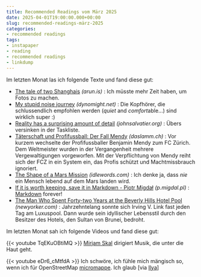 ```yaml
---
title: Recommended Readings vom März 2025
date: 2025-04-01T19:00:00.000+00:00
slug: recommended-readings-märz-2025
categories:
- recommended readings
tags:
- instapaper
- reading
- recommended readings
- linkdump
---
```


Im letzten Monat las ich folgende Texte und fand diese gut:

- [The tale of two Shanghais](https://arun.is/blog/tale-of-two-shanghais/) *(arun.is)* : Ich müsste mehr Zeit haben, um Fotos zu machen.
- [My stupid noise journey](https://dynomight.net/noise/) *(dynomight.net)* : Die Kopfhörer, die schlussendlich empfohlen werden (*quiet* and *comfort*able...) sind wirklich super :)
- [Reality has a surprising amount of detail](http://johnsalvatier.org/blog/2017/reality-has-a-surprising-amount-of-detail) *(johnsalvatier.org)* : Übers versinken in der Taskliste.
- [Täterschaft und Profifussball: Der Fall Mendy](https://daslamm.ch/taeterschaft-und-profifussball-der-fall-mendy/) *(daslamm.ch)* : Vor kurzem wechselte der Profifussballer Benjamin Mendy zum FC Zürich. Dem Weltmeister wurden in der Vergangenheit mehrere Vergewaltigungen vorgeworfen. Mit der Verpflichtung von Mendy reiht sich der FCZ in ein System ein, das Profis schützt und Machtmissbrauch ignoriert.
- [The Shape of a Mars Mission](https://idlewords.com/2025/02/the_shape_of_a_mars_mission.htm) *(idlewords.com)* : Ich denke ja, dass *nie* ein Mensch lebend auf dem Mars landen wird.
- [If it is worth keeping, save it in Markdown - Piotr Migdał](https://p.migdal.pl/blog/2025/02/markdown-saves) *(p.migdal.pl)* : [Markdown](http://enwp.org/markdown) forever!
- [The Man Who Spent Forty-two Years at the Beverly Hills Hotel Pool](https://www.newyorker.com/magazine/1993/02/22/beverly-hills-hotel-paradise-lost) *(newyorker.com)* : Jahrzehntelang sonnte sich Irving V. Link fast jeden Tag am Luxuspool. Dann wurde sein idyllischer Lebensstil durch den Besitzer des Hotels, den Sultan von Brunei, bedroht.

Im letzten Monat sah ich folgende Videos und fand diese gut:

{{< youtube TqEKuOBtiMQ >}}
[Mirjam Skal](https://mirjam-skal.com) dirigiert Musik, die unter die Haut geht.

{{< youtube eDr6_cMtfdA >}}
Ich schwöre, ich fühle mich mängisch so, wenn ich für OpenStreetMap [micromappe](https://wiki.openstreetmap.org/wiki/Micromapping). Ich glaub [via [Ilya](https://en.osm.town/@zverik)]

